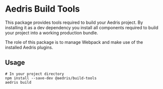 # Aedris Build Tools

This package provides tools required to build your Aedris project. By installing it as a dev dependency you install all components required to build your project into a working production bundle.

The role of this package is to manage Webpack and make use of the installed Aedris plugins.


## Usage

```
# In your project directory
npm install --save-dev @aedris/build-tools
aedris build
```
